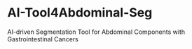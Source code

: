 # AI-Tool4Abdominal-Seg
AI-driven Segmentation Tool for Abdominal Components with Gastrointestinal Cancers
